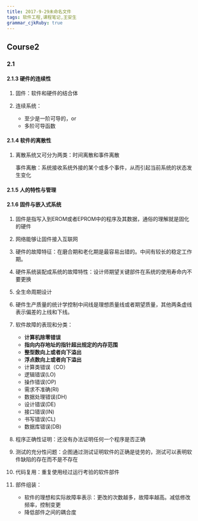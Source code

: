 ```yaml
---
title: 2017-9-29未命名文件 
tags: 软件工程,课程笔记,王安生
grammar_cjkRuby: true
---
```


## Course2
### 2.1
#### 2.1.3 硬件的连续性

1. 固件：软件和硬件的结合体
2. 连续系统：

	* 至少是一阶可导的，or
	* 多阶可导函数

#### 2.1.4 软件的离散性
1. 离散系统又可分为两类：时间离散和事件离散

	事件离散：系统接收系统外接的某个或多个事件，从而引起当前系统的状态发生变化
#### 	2.1.5 人的特性与管理
#### 2.1.6 固件与嵌入式系统
1. 固件是指写入到EROM或者EPROM中的程序及其数据，通俗的理解就是固化的硬件
2. 网络能够让固件接入互联网
3. 硬件的故障特征：在磨合期和老化期是最容易出错的。中间有较长的稳定工作期。
4. 硬件系统装配成系统的故障特性：设计师期望关键部件在系统的使用寿命内不要更换
5. 全生命周期设计
6. 硬件生产质量的统计学控制中间线是理想质量线或者期望质量，其他两条虚线表示偏差的上线和下线。
7. 软件故障的表现和分类：

	* **计算机除零错误**
	* **指向内存地址的指针超出规定的内存范围**
	* **整型数向上或者向下溢出**
	* **浮点数向上或者向下溢出**
	* 计算类错误（CO）
	* 逻辑错误(LO)
	* 操作错误(OP)
	* 需求不准确(RI)
	* 数据处理错误(DH)
	* 设计错误(DE)
	* 接口错误(IN)
	* 书写错误(CL)
	* 数据库错误(DB)
8. 程序正确性证明：还没有办法证明任何一个程序是否正确
9. 测试的充分性问题：企图通过测试证明软件的正确是徒劳的，测试可以表明软件缺陷的存在而不是不存在
10. 代码复用：重复使用经过运行考验的软件部件
11. 部件组装：

	* 软件的理想和实际故障率表示：更改的次数越多，故障率越高。减低修改频率，控制变更
	* 降低部件之间的耦合度 
